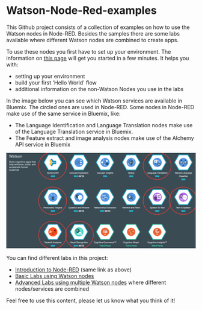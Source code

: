 # Watson-Node-Red-examples

This Github project consists of a collection of examples on how to use the Watson nodes in Node-RED. Besides the samples there are some labs available where different Watson nodes are combined to create apps.

To use these nodes you first have to set up your environment. 
The information on [this page](/introduction_to_node_red/README.md) will get you started in a few minutes. It helps you with:

- setting up your environment
- build your first 'Hello World' flow
- additional information on the non-Watson Nodes you use in the labs

In the image below you can see which Watson services are available in Bluemix. The circled ones are used in Node-RED.
Some nodes in Node-RED make use of the same service in Bluemix, like:
- The Language Identification and Language Translation nodes make use of the Language Translation service in Bluemix.  
- The Feature extract and image analysis nodes make use of the Alchemy API service in Bluemix

![NodeRedStarter](images/WatsonServicesOverview.jpg)

You can find different labs in this project:

- [Introduction to Node-RED](/introduction_to_node_red/README.md) (same link as above)
- [Basic Labs using Watson nodes](/basic_examples/README.md)
- [Advanced Labs using multiple Watson nodes](/advanced_examples/README.md) where different nodes/services are combined


Feel free to use this content, please let us know what you think of it!



